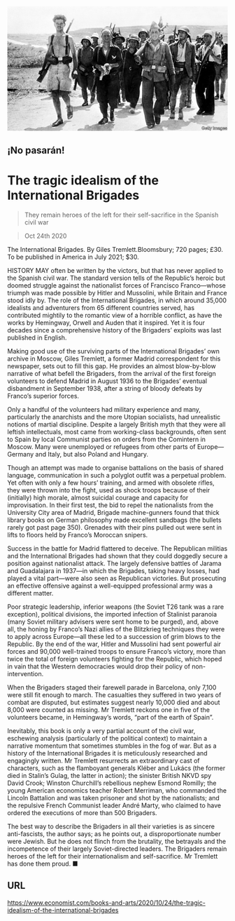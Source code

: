 ![](./images/20201024_BKP009_0.jpg)

## ¡No pasarán!

# The tragic idealism of the International Brigades

> They remain heroes of the left for their self-sacrifice in the Spanish civil war

> Oct 24th 2020

The International Brigades. By Giles Tremlett.Bloomsbury; 720 pages; £30. To be published in America in July 2021; $30.

HISTORY MAY often be written by the victors, but that has never applied to the Spanish civil war. The standard version tells of the Republic’s heroic but doomed struggle against the nationalist forces of Francisco Franco—whose triumph was made possible by Hitler and Mussolini, while Britain and France stood idly by. The role of the International Brigades, in which around 35,000 idealists and adventurers from 65 different countries served, has contributed mightily to the romantic view of a horrible conflict, as have the works by Hemingway, Orwell and Auden that it inspired. Yet it is four decades since a comprehensive history of the Brigaders’ exploits was last published in English.

Making good use of the surviving parts of the International Brigades’ own archive in Moscow, Giles Tremlett, a former Madrid correspondent for this newspaper, sets out to fill this gap. He provides an almost blow-by-blow narrative of what befell the Brigaders, from the arrival of the first foreign volunteers to defend Madrid in August 1936 to the Brigades’ eventual disbandment in September 1938, after a string of bloody defeats by Franco’s superior forces.

Only a handful of the volunteers had military experience and many, particularly the anarchists and the more Utopian socialists, had unrealistic notions of martial discipline. Despite a largely British myth that they were all leftish intellectuals, most came from working-class backgrounds, often sent to Spain by local Communist parties on orders from the Comintern in Moscow. Many were unemployed or refugees from other parts of Europe—Germany and Italy, but also Poland and Hungary.

Though an attempt was made to organise battalions on the basis of shared language, communication in such a polyglot outfit was a perpetual problem. Yet often with only a few hours’ training, and armed with obsolete rifles, they were thrown into the fight, used as shock troops because of their (initially) high morale, almost suicidal courage and capacity for improvisation. In their first test, the bid to repel the nationalists from the University City area of Madrid, Brigade machine-gunners found that thick library books on German philosophy made excellent sandbags (the bullets rarely got past page 350). Grenades with their pins pulled out were sent in lifts to floors held by Franco’s Moroccan snipers.

Success in the battle for Madrid flattered to deceive. The Republican militias and the International Brigades had shown that they could doggedly secure a position against nationalist attack. The largely defensive battles of Jarama and Guadalajara in 1937—in which the Brigades, taking heavy losses, had played a vital part—were also seen as Republican victories. But prosecuting an effective offensive against a well-equipped professional army was a different matter.

Poor strategic leadership, inferior weapons (the Soviet T26 tank was a rare exception), political divisions, the imported infection of Stalinist paranoia (many Soviet military advisers were sent home to be purged), and, above all, the honing by Franco’s Nazi allies of the Blitzkrieg techniques they were to apply across Europe—all these led to a succession of grim blows to the Republic. By the end of the war, Hitler and Mussolini had sent powerful air forces and 90,000 well-trained troops to ensure Franco’s victory, more than twice the total of foreign volunteers fighting for the Republic, which hoped in vain that the Western democracies would drop their policy of non-intervention.

When the Brigaders staged their farewell parade in Barcelona, only 7,100 were still fit enough to march. The casualties they suffered in two years of combat are disputed, but estimates suggest nearly 10,000 died and about 8,000 were counted as missing. Mr Tremlett reckons one in five of the volunteers became, in Hemingway’s words, “part of the earth of Spain”.

Inevitably, this book is only a very partial account of the civil war, eschewing analysis (particularly of the political context) to maintain a narrative momentum that sometimes stumbles in the fog of war. But as a history of the International Brigades it is meticulously researched and engagingly written. Mr Tremlett resurrects an extraordinary cast of characters, such as the flamboyant generals Kléber and Lukács (the former died in Stalin’s Gulag, the latter in action); the sinister British NKVD spy David Crook; Winston Churchill’s rebellious nephew Esmond Romilly; the young American economics teacher Robert Merriman, who commanded the Lincoln Battalion and was taken prisoner and shot by the nationalists; and the repulsive French Communist leader André Marty, who claimed to have ordered the executions of more than 500 Brigaders.

The best way to describe the Brigaders in all their varieties is as sincere anti-fascists, the author says; as he points out, a disproportionate number were Jewish. But he does not flinch from the brutality, the betrayals and the incompetence of their largely Soviet-directed leaders. The Brigaders remain heroes of the left for their internationalism and self-sacrifice. Mr Tremlett has done them proud. ■

## URL

https://www.economist.com/books-and-arts/2020/10/24/the-tragic-idealism-of-the-international-brigades
